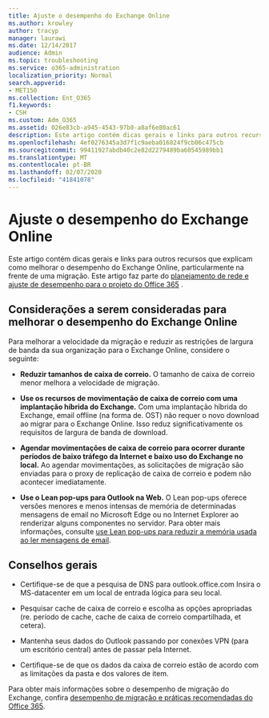 ```yaml
---
title: Ajuste o desempenho do Exchange Online
ms.author: krowley
author: tracyp
manager: laurawi
ms.date: 12/14/2017
audience: Admin
ms.topic: troubleshooting
ms.service: o365-administration
localization_priority: Normal
search.appverid:
- MET150
ms.collection: Ent_O365
f1.keywords:
- CSH
ms.custom: Adm_O365
ms.assetid: 026e83cb-a945-4543-97b0-a8af6e80ac61
description: Este artigo contém dicas gerais e links para outros recursos que explicam como melhorar o desempenho do Exchange Online.
ms.openlocfilehash: 4ef0276345a3d7f1c9aeba016824f9cb06c475cb
ms.sourcegitcommit: 99411927abdb40c2e82d2279489ba60545989bb1
ms.translationtype: MT
ms.contentlocale: pt-BR
ms.lasthandoff: 02/07/2020
ms.locfileid: "41841078"
---
```

# <a name="tune-exchange-online-performance"></a>Ajuste o desempenho do Exchange Online

Este artigo contém dicas gerais e links para outros recursos que explicam como melhorar o desempenho do Exchange Online, particularmente na frente de uma migração. Este artigo faz parte do [planejamento de rede e ajuste de desempenho para o projeto do Office 365](https://aka.ms/tune) .
   
## <a name="things-to-consider-in-order-to-improve-exchange-online-performance"></a>Considerações a serem consideradas para melhorar o desempenho do Exchange Online

Para melhorar a velocidade da migração e reduzir as restrições de largura de banda da sua organização para o Exchange Online, considere o seguinte:
  
- **Reduzir tamanhos de caixa de correio.** O tamanho de caixa de correio menor melhora a velocidade de migração. 
    
- **Use os recursos de movimentação de caixa de correio com uma implantação híbrida do Exchange.** Com uma implantação híbrida do Exchange, email offline (na forma de. OST) não requer o novo download ao migrar para o Exchange Online. Isso reduz significativamente os requisitos de largura de banda de download. 
    
- **Agendar movimentações de caixa de correio para ocorrer durante períodos de baixo tráfego da Internet e baixo uso do Exchange no local.** Ao agendar movimentações, as solicitações de migração são enviadas para o proxy de replicação de caixa de correio e podem não acontecer imediatamente. 
    
- **Use o Lean pop-ups para Outlook na Web.** O Lean pop-ups oferece versões menores e menos intensas de memória de determinadas mensagens de email no Microsoft Edge ou no Internet Explorer ao renderizar alguns componentes no servidor. Para obter mais informações, consulte [use Lean pop-ups para reduzir a memória usada ao ler mensagens de email](https://support.office.com/article/a6d6ba01-2562-4c3d-a8f1-78748dd506cf).


## <a name="general-advice"></a>Conselhos gerais

- Certifique-se de que a pesquisa de DNS para outlook.office.com Insira o MS-datacenter em um local de entrada lógica para seu local.

- Pesquisar cache de caixa de correio e escolha as opções apropriadas (re. período de cache, cache de caixa de correio compartilhada, et cetera).

- Mantenha seus dados do Outlook passando por conexões VPN (para um escritório central) antes de passar pela Internet.

- Certifique-se de que os dados da caixa de correio estão de acordo com as limitações da pasta e dos valores de item.
    
Para obter mais informações sobre o desempenho de migração do Exchange, confira [desempenho de migração e práticas recomendadas do Office 365](https://support.office.com/article/d9acb371-fd6c-4c14-aa8e-db5cbe39aa57).
  

